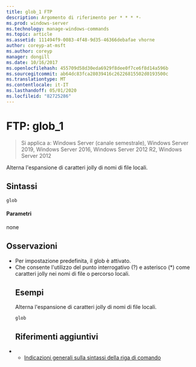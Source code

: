 ```yaml
---
title: glob_1 FTP
description: Argomento di riferimento per * * * *-
ms.prod: windows-server
ms.technology: manage-windows-commands
ms.topic: article
ms.assetid: 111494f9-0083-4f48-9d35-46366debafae vhorne
author: coreyp-at-msft
ms.author: coreyp
manager: dongill
ms.date: 10/16/2017
ms.openlocfilehash: 455709d58d30eda6929f8dee0f7ce6f8d14a596b
ms.sourcegitcommit: ab64dc83fca28039416c26226815502d0193500c
ms.translationtype: MT
ms.contentlocale: it-IT
ms.lasthandoff: 05/01/2020
ms.locfileid: "82725286"
---
```

# <a name="ftp-glob_1"></a>FTP: glob_1

> Si applica a: Windows Server (canale semestrale), Windows Server 2019, Windows Server 2016, Windows Server 2012 R2, Windows Server 2012

Alterna l'espansione di caratteri jolly di nomi di file locali.   
## <a name="syntax"></a>Sintassi  
```  
glob  
```  
#### <a name="parameters"></a>Parametri  
none  
## <a name="remarks"></a>Osservazioni  
- Per impostazione predefinita, il glob è attivato.  
- Che consente l'utilizzo del punto interrogativo (?) e asterisco (*) come caratteri jolly nei nomi di file o percorso locali.  
  ## <a name="examples"></a>Esempi  
  Alterna l'espansione di caratteri jolly di nomi di file locali.  
  ```  
  glob  
  ```  
  ## <a name="additional-references"></a>Riferimenti aggiuntivi  
- - [Indicazioni generali sulla sintassi della riga di comando](command-line-syntax-key.md)  
